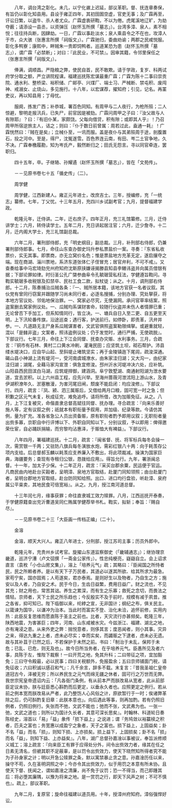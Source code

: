 <!-- { "loadSidebar": true } -->
　　八年，调台湾之彰化。未几，以宁化谳上迟延，部议革职。督、抚连章奏保，有旨仍以彰化知县用。县设于雍正四年，其初囹圄空虚，官吏无事；及广霖再至，讦讼日繁，以盗牛、杀人者尤众。广霖虚衷研鞫，不以为倦。虎尾溪地辽旷，为劫夺薮；请添设一县丞，以资弹压（赵怀玉所撰「墓志」）。台湾多漳、泉人，素不相悦；往往持兵断，因肆劫。一日，广霖以事赴淡水；泉人乘县令之不在也，攻漳人于市，众大骇（张惠言所撰「祠版文」）。广霖驰归，委曲劝谕；两郡之民咸悦服。彰化多鸭寮；康熙中，畔贼朱一贵即饲鸭者。巡道某恐为患（赵怀玉所撰「墓志」），谓广霖「必禁断」；对曰：『此民业，不可禁』。因审其籍，令邻里保任之（张惠言所撰「祠版文」）。

　　俸满，调顺昌。严隐粮之弊，使民自首，民不敢欺。请于学政，复岁、科两试府学分取之额，严立讲院程课。福建巡抚陈宏谋最重广霖；广霖为陈十二事曰崇贡院、通水利、整桥梁、裕积储、广邮亭、兴煤厂、端士习、严械断、禁屯积、废闯神、戒溺女、止烧山，多见施行。十八年，以宏谋荐，擢知府；引见，记名。再罣吏议，再以知县用；丁母忧。

　　服阕，拣发广西；补恭城，署百色同知。有周甲与二人夜行，为枪所殒；二人惊避，黎明走报汛兵，已失尸，前官因是被劾。广霖问周甲之子曰：『汝父故与人有隙耶』？曰：『有旧仆某，家颇饶。父每向借贷，积有隙；或即其人乎』！乃召周甲所宿逆旅主人，诘之；则曰：『仆于数日前曾属：周若过此，盍通一耗』！广霖恍然曰：『贼在是矣』；立械仆至，一讯而服。盖是夜仆与其弟殒周于途，剖腹置石，投之河中。至是，得尸，沈冤遂雪。百色界连云南，有田、岑二土官争地，久不决。广霖奉檄履勘，知为岑氏产，毅然断归之；田氏无怨言。寻以同官牵连，罢职归。

　　四十五年，卒。子继辂、孙耀遹（赵怀玉所撰「墓志」），皆在「文苑传」。

　　－－见原书卷七十五「循史传」（二）。

　　周学健

　　周学健，江西新建人。雍正元年进士，改庶吉士。三年，授编修，充「一统志」纂修。七年，丁父忧。十三年五月，充四川乡试副考官；九月，提督福建学政。

　　乾隆元年，迁侍讲。二年，迁右庶子。四年正月，充三礼馆纂修。三月，迁侍讲学士；六月，转侍读学士。五年二月，充日讲起居注官；六月，迁少詹寺。十二月，迁内阁大学士，充三礼馆副总裁。

　　六年二月，署刑部侍郎，充「明史纲目」副总裁。三月，补刑部右侍郎，仍兼署刑部侍郎事。七月，命往山东查办御史玛升参私票盐价一案。寻奏：『东省私收票价，实无其事。即票商，亦无立窝价名色；惟是票盐地方充革无定，遂启攘夺之端。现在商湖、淄川票地，系济东道张体仁子侄冒充；居官弁利，不可不戒』。又查奏给事中马宏琦劾兖州府知府沈斯原挟嫌诬揭滕县知县李鳝讳盗并向属员借银有据；下部论罪如律。时衍圣公孔广棨参曲阜令孔毓琚营私枉法，学健遵旨鞫问。寻鞫实毓琚多收税银及扣禁卒、民社工食二款，拟杖徒；从之。十月，调刑部右侍郎。十二月，陈奏捕治瓜贼各条：『一、贼所居本籍，该地方官获一名者议叙。其伙党有曾同行窃案并跟随学习尚未同行者，必逐名搜捕，分别办理、究处拏获，将本地方官议处、邻佑地保治罪。一、窝家必尽究，无使漏网。承问官草率结案，照盗案删去窝家例议处。一、瓜贼均系谋财害命，较随行伙盗并未伤人者情罪已重；无论曾否下手加工，但系知情同行，皆立决。一、塘兵自日入至二更、自五更至天明，上下汛轮番传旗，沿途巡查；遇行客，护送前行。如停卧，即责革，汛弁并参。一、凡道路无主尸身系瓜贼谋害者，文武官俱照盗案勒限缉拏。或避重就轻，混以「是雠非盗」文案者，照讳盗例议处；仍于发觉时，通行严捕，无使疏脱』。下部议行。七年三月，命往上下江会同督、抚查办灾赈、水利事务。三月，合疏言：『铜市有石林、黄村二口黄水冲刷，灌淹民田；应坚筑土坝，砌石帮护。沛县缕水堤决口，应自华山起、至斜堤止堵筑坚实；再于金陵镇迤下尾闾，疏浚深通。碣山县小神湖上流有堤河一，受河南虞城潦水，由朱家洼归湖；又大沟一，由纪家洼归湖；湖尾，全藉马家沟宣泄：俱急宜修浚。邳州沂水河堤冲决六处，应补筑。山阳县西民田滨白马湖，应筑堤捍御，建涵洞。阜宁敦墅湖、南通射阳湖为泄水要道，宜去淤积。以上六州县工程，应先兴举。至海州蔷薇河泄沭阳上游山水，及青伊湖积潦年久、淤塞散漫，为害河尾旧闸，颓废不能启闭：均应浚修』。下部议行。四月，疏言：『凤、颍、泗三属赈后，又借给两月口粮，固可宽一时之急；但积歉之区元气未复，秋成征完，难免追呼。请将所借，改为加赈免征。从之。八月，上下江复被灾，命偕直隶总督高斌往同督、抚办理。寻合疏言：『向来乐善好施人等，定有议叙之例；祇就本有职衔量予叙用，并加级、纪录等款。今请仿其例，量为扩充。准各省急公人员出资备赈，原有职衔者酌予即用议叙；无职衔者量出赀多寡，京职自中行评博以下、外职自同知以下，分别议叙，予以即用：俾得邀荣仕宦，自必踊跃捐输，而穷黎均沾惠泽，于赈恤大有裨益』。下部议行。

　　八年四月，署福建巡抚。十二月，疏言：『闽省督、抚、将军标兵每冬会操一次，需赏银一千两；又驻防八旗兵每冬演放水炮，需彩红银八十两：向于耗羡存公项内支给。后总督郝玉麟以耗羡应支养廉入不敷出，将此项裁减。操演为国家巨典，海疆要务；查现有寺租归公银，恳拨给应用』。得旨允行。九年，署浙闽总督。十一年，加太子少保。十二年正月，疏言：『采买台郡余粟，民运便于官运。凡商民由内地赴台买榖者，呈明漳、泉地方官取结，赴厦门同知领照；由台赴厦门者，呈明台郡地方官取结，赴台防同知给照。出口、进口均行盘验，听赴漳、泉府属公平粜卖，其地民食可倍宽裕』。从之。九月，授江南河道总督。

　　十三年闰七月，缘事获罪；命往直隶城工效力赎罪。八月，江西巡抚开泰奏，于学健原籍查出兖沂曹道吴同仁贿属学健荐举书札。鞫实，拟斩；奉旨：『赐自尽』。

　　－－见原书卷二十三「大臣画一传档正编」（二十）。

　　金溶

　　金溶，顺天大兴人。雍正八年进士，分刑部，授江苏司主事；历员外郎中。

　　乾隆元年，充贵州乡试考官。旋擢山东道监察御史（「畿辅通志」）；继协理京畿道，巡济宁漕（卢文弨撰「一斋金公家传」）。性忠纯梗亮，嶷嶷自立。会上诏求直言（袁枚「小仓山房文集」），溶上「培养元气」疏；其略曰：『臣闻国之所恃者民，民之所赖者养。是以有天下子万民者，其道必以遂其所欲、给其所求为最急。家苟宁矣，国亦固焉；人苟遂矣，君亦泰焉。是则好生以及物者，乃自生之方；施安以及人者，乃自安之术。民于今日，生齿日益繁，费用日益广。财之流也，不见其充；财之用也，常苦其诎。养生之累深，而有生之乐寡；救死之念切，而畏法之情轻。京师者，天下士民之所乐趋也；今反殷实不及于前时，规模有减于夙昔。推之各省，抑可知已。陛下临御以来，纶綍之宣，无非国计；纲纪之布，俱关民主。以箴谏为国华，以谦冲为治本。当此时而富实不登、治化未洽，追怀前修，实用内热：此臣反复思维而愿直陈于圣主之前也。比者，天灾流行亦甚频矣。乾隆三年，陕西地震，为害甚巨；四年，河南、山东咸被水灾。今兹浙江、福建、湖北之地，亦有淹浸之患。从来外吏之弊：揣悦意者，则侈其言；度恶闻者，则小其事。灾异之来，得达九重之上者，虑未必尽实；幸而实矣，而蠲赈之下逮者，虑未必无遗。故与其补苴于已然之后，不若保护于未然之前。书曰：「制治于未乱，保邦于未危；已乱、已危，则无及也」。故今日所当务者，在乎培养元气。臣愚所见及者六事，具陈于左，惟陛下裁察！一曰开荒之地，免其升科；二曰带征之项，宜加豁免；三曰守令殿最，必以民事；四曰关税额外，免报盈余；五曰京师铺面门税，请免征收；六曰积诚以感召和气』：凡千余言，辞多不载。末复言：『昔我圣祖仁皇帝道冠古今，泽被无穷；所以养民生之元气而绵无疆之休者，固可行之万世而无弊。我世宗宪皇帝遗诏内云：「凡各衙门条例，有从前本严而朕改易从宽者，此从前部臣定议未协，朕与廷臣悉心斟酌而后更定，以垂永久者也。应照更定之例行。若从前之例本宽而朕改易从严者，此乃整饬人心风俗之计，原欲暂行于一时；俟诸弊革除之后，仍可酙酌复旧章：此朕本意也」。向后遇此等事，则再加酌。若有仍照旧例者，仍照旧例行。失张而不弛，文武不能也；弛而不张，文武弗为也。一张一弛，文武之道也；则所以为国计久长者，其意可深长思矣』。时翰林、科道轮日奏陈经史，溶首以「易」「益」彖传「损下益上」之说进；谓『务鸠敛以裕籯椟之积者，匹夫之富也；务宽惠以成盈宁之象者，天子之富也。损下益上，上固益矣；卦不名「益」而名「损」，则知下损、上亦损矣。损上益下，上固损矣；卦不名「损」而名「益」，则知下益、上亦益矣』。八年，湖广总督孙嘉淦以事被议，奉旨派修顺义城工；溶上疏言：『向来臣工有罪于应得处分外，间令出赀效力者，缘其在任之日素无清名，但褫其职不足蔽辜，是以罚令出赀效力，使天下晓然知所得者究不能为子孙身家之计；明以开急公赎罪之条，默以寓禁暴止贪之意。孙嘉淦历任以来，操守不苟，久在圣明洞照之中；今亦令其出赀效力，似于用罚之本意有所未协。且使天下督、抚闻之，谓如嘉淦之清廉，尚不免于议罚；恐一不得当，而己即踵其后：将必堕其廉隅，以豫为将来之地。是一赏罚之行，即天下风声之树；不可不慎也』。疏上，部议革职。

　　九年二月，复原官；旋命往福建以道员用。十年，授漳州府知府。漳俗强悍好讼，

